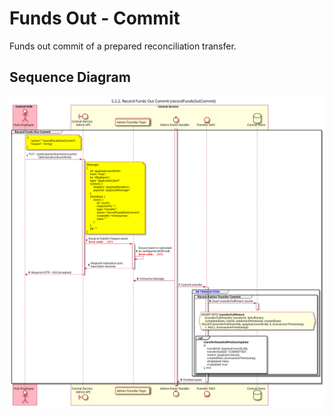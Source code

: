 # Funds Out - Commit

Funds out commit of a prepared reconciliation transfer.

## Sequence Diagram

![seq-recfunds-5.2.2-out-commit.svg](./assets/diagrams/sequence/seq-recfunds-5.2.2-out-commit.svg)

